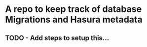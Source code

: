 # A repo to keep track of database Migrations and Hasura metadata

## TODO - Add steps to setup this...